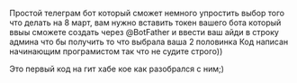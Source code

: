 Простой телеграм бот который сможет немного упростить выбор того что делать на 8 март, вам нужно вставить токен вашего бота 
который ввыы сможете создать через @BotFather и ввести ваш айди в строку админа что бы получить то что 
выбрала ваша 2 половинка
Код написан начинающим програмистом так что не судите строго))

Это первый код на гит хабе кое как разобрался с ним;)
